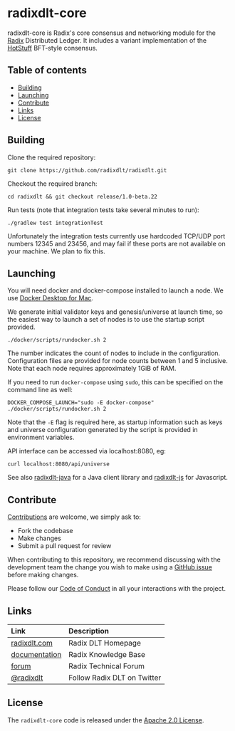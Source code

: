 # radixdlt-core

radixdlt-core is Radix's core consensus and networking module for the [Radix](https://www.radixdlt.com)
Distributed Ledger. It includes a variant implementation of the [HotStuff](https://arxiv.org/abs/1803.05069) BFT-style consensus.

## Table of contents

- [Building](#building)
- [Launching](#launching)
- [Contribute](#contribute)
- [Links](#links)
- [License](#license)

## Building
Clone the required repository:
```
git clone https://github.com/radixdlt/radixdlt.git
```

Checkout the required branch:
```
cd radixdlt && git checkout release/1.0-beta.22
```

Run tests (note that integration tests take several minutes to run):
```
./gradlew test integrationTest
```
Unfortunately the integration tests currently use hardcoded TCP/UDP port
numbers 12345 and 23456, and may fail if these ports are not available on
your machine.  We plan to fix this.

## Launching
You will need docker and docker-compose installed to launch a node.  We use
[Docker Desktop for Mac](https://hub.docker.com/editions/community/docker-ce-desktop-mac).

We generate initial validator keys and genesis/universe at launch time, so the easiest way to launch a set of nodes is to use the startup script provided.

```
./docker/scripts/rundocker.sh 2
```
The number indicates the count of nodes to include in the configuration.  Configuration files are provided for node counts between 1 and 5 inclusive.  Note that each node requires approximately 1GiB of RAM.

If you need to run `docker-compose` using `sudo`, this can be specified on the command line as well:

```
DOCKER_COMPOSE_LAUNCH="sudo -E docker-compose" ./docker/scripts/rundocker.sh 2
```
Note that the `-E` flag is required here, as startup information such as keys and universe configuration generated by the script is provided in environment variables.

API interface can be accessed via localhost:8080, eg:

```
curl localhost:8080/api/universe
```

See also [radixdlt-java](../radixdlt-java)
for a Java client library and [radixdlt-js](https://github.com/radixdlt/radixdlt-js)
for Javascript.

## Contribute

[Contributions](../CONTRIBUTING.md) are welcome, we simply ask to:

* Fork the codebase
* Make changes
* Submit a pull request for review

When contributing to this repository, we recommend discussing with the development team the change you wish to make using a [GitHub issue](https://github.com/radixdlt/radixdlt/issues) before making changes.

Please follow our [Code of Conduct](../CODE_OF_CONDUCT.md) in all your interactions with the project.

## Links

| Link | Description |
| :----- | :------ |
[radixdlt.com](https://radixdlt.com/) | Radix DLT Homepage
[documentation](https://docs.radixdlt.com/) | Radix Knowledge Base
[forum](https://forum.radixdlt.com/) | Radix Technical Forum
[@radixdlt](https://twitter.com/radixdlt) | Follow Radix DLT on Twitter

## License

The `radixdlt-core` code is released under the [Apache 2.0 License](../LICENSE).
